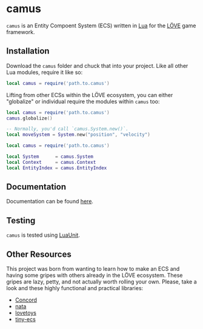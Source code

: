 camus
=====
`camus` is an Entity Compoent System (ECS) written in [Lua][A0] for the 
[LÖVE][A1] game framework. 

[A0]: www.lua.org
[A1]: https://love2d.org

Installation
------------
Download the `camus` folder and chuck that into your project. Like
all other Lua modules, require it like so:

```lua
local camus = require('path.to.camus')
```

Lifting from other ECSs within the LÖVE ecosystem, you can either
"globalize" or individual require the modules within `camus` too:

```lua
local camus = require('path.to.camus')
camus.globalize()

-- Normally, you'd call `camus.System.new()`.
local moveSystem = System.new("position", "velocity")
```

```lua
local camus = require('path.to.camus')

local System      = camus.System
local Context     = camus.Context
local EntityIndex = camus.EntityIndex
```

Documentation
-------------
Documentation can be found [here](https://www.aldats.dev/camus).

Testing
-------
`camus` is tested using [LuaUnit](https://github.com/bluebird75/luaunit).

Other Resources
---------------
This project was born from wanting to learn how to make an ECS and
having some gripes with others already in the LÖVE ecosystem. These 
gripes are lazy, petty, and not actually worth rolling your own.
Please, take a look and these highly functional and practical libraries:

- [Concord](https://github.com/Tjakka5/Concord)
- [nata](https://github.com/tesselode/nata)
- [lovetoys](https://github.com/lovetoys/lovetoys)
- [tiny-ecs](https://github.com/bakpakin/tiny-ecs)
